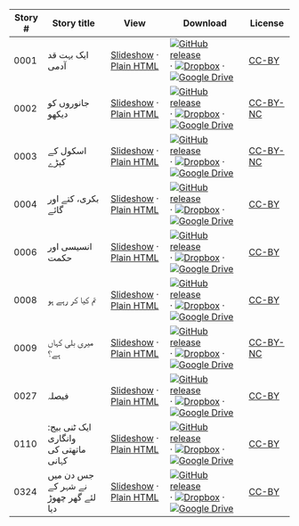 Story # | Story title | View | Download | License
-------- | -----------  |:-------:| ---------------- | -------
0001 | ایک بہت قد آدمی | <a href="https://global-asp.github.io/stories/ur/0001_ایک-بہت-قد-آدمی_slides.html" target="_blank">Slideshow</a> · [Plain HTML](https://global-asp.github.io/stories/ur/0001_ایک-بہت-قد-آدمی.html) | [![GitHub release](https://cloud.githubusercontent.com/assets/9295750/9483128/0e089e5e-4b51-11e5-98ca-6da5cef156a7.png "GitHub release")]() · [![Dropbox](https://cloud.githubusercontent.com/assets/9295750/10150606/3f5ae2dc-65f5-11e5-8f63-841c51cc1cde.png "Dropbox")]() · [![Google Drive](https://cloud.githubusercontent.com/assets/9295750/9473522/1d6fdde4-4b10-11e5-98f5-aa6c6b04a08e.png "Google Drive")]() | [CC-BY](https://creativecommons.org/licenses/by/3.0/)
0002 | جانوروں کو دیکھو | <a href="https://global-asp.github.io/stories/ur/0002_جانوروں-کو-دیکھو_slides.html" target="_blank">Slideshow</a> · [Plain HTML](https://global-asp.github.io/stories/ur/0002_جانوروں-کو-دیکھو.html) | [![GitHub release](https://cloud.githubusercontent.com/assets/9295750/9483128/0e089e5e-4b51-11e5-98ca-6da5cef156a7.png "GitHub release")]() · [![Dropbox](https://cloud.githubusercontent.com/assets/9295750/10150606/3f5ae2dc-65f5-11e5-8f63-841c51cc1cde.png "Dropbox")]() · [![Google Drive](https://cloud.githubusercontent.com/assets/9295750/9473522/1d6fdde4-4b10-11e5-98f5-aa6c6b04a08e.png "Google Drive")]() | [CC-BY-NC](http://creativecommons.org/licenses/by-nc/3.0/)
0003 | اسکول کے کپڑے | <a href="https://global-asp.github.io/stories/ur/0003_اسکول-کے-کپڑے_slides.html" target="_blank">Slideshow</a> · [Plain HTML](https://global-asp.github.io/stories/ur/0003_اسکول-کے-کپڑے.html) | [![GitHub release](https://cloud.githubusercontent.com/assets/9295750/9483128/0e089e5e-4b51-11e5-98ca-6da5cef156a7.png "GitHub release")]() · [![Dropbox](https://cloud.githubusercontent.com/assets/9295750/10150606/3f5ae2dc-65f5-11e5-8f63-841c51cc1cde.png "Dropbox")]() · [![Google Drive](https://cloud.githubusercontent.com/assets/9295750/9473522/1d6fdde4-4b10-11e5-98f5-aa6c6b04a08e.png "Google Drive")]() | [CC-BY-NC](http://creativecommons.org/licenses/by-nc/3.0/)
0004 | بکری، کتے اور گائے | <a href="https://global-asp.github.io/stories/ur/0004_بکری،-کتے-اور-گائے_slides.html" target="_blank">Slideshow</a> · [Plain HTML](https://global-asp.github.io/stories/ur/0004_بکری،-کتے-اور-گائے.html) | [![GitHub release](https://cloud.githubusercontent.com/assets/9295750/9483128/0e089e5e-4b51-11e5-98ca-6da5cef156a7.png "GitHub release")]() · [![Dropbox](https://cloud.githubusercontent.com/assets/9295750/10150606/3f5ae2dc-65f5-11e5-8f63-841c51cc1cde.png "Dropbox")]() · [![Google Drive](https://cloud.githubusercontent.com/assets/9295750/9473522/1d6fdde4-4b10-11e5-98f5-aa6c6b04a08e.png "Google Drive")]() | [CC-BY](https://creativecommons.org/licenses/by/3.0/)
0006 | انسیسی اور حکمت | <a href="https://global-asp.github.io/stories/ur/0006_انسیسی-اور-حکمت_slides.html" target="_blank">Slideshow</a> · [Plain HTML](https://global-asp.github.io/stories/ur/0006_انسیسی-اور-حکمت.html) | [![GitHub release](https://cloud.githubusercontent.com/assets/9295750/9483128/0e089e5e-4b51-11e5-98ca-6da5cef156a7.png "GitHub release")]() · [![Dropbox](https://cloud.githubusercontent.com/assets/9295750/10150606/3f5ae2dc-65f5-11e5-8f63-841c51cc1cde.png "Dropbox")]() · [![Google Drive](https://cloud.githubusercontent.com/assets/9295750/9473522/1d6fdde4-4b10-11e5-98f5-aa6c6b04a08e.png "Google Drive")]() | [CC-BY](https://creativecommons.org/licenses/by/3.0/)
0008 | تم کیا کر رہے ہو | <a href="https://global-asp.github.io/stories/ur/0008_تم-کیا-کر-رہے-ہو_slides.html" target="_blank">Slideshow</a> · [Plain HTML](https://global-asp.github.io/stories/ur/0008_تم-کیا-کر-رہے-ہو.html) | [![GitHub release](https://cloud.githubusercontent.com/assets/9295750/9483128/0e089e5e-4b51-11e5-98ca-6da5cef156a7.png "GitHub release")]() · [![Dropbox](https://cloud.githubusercontent.com/assets/9295750/10150606/3f5ae2dc-65f5-11e5-8f63-841c51cc1cde.png "Dropbox")]() · [![Google Drive](https://cloud.githubusercontent.com/assets/9295750/9473522/1d6fdde4-4b10-11e5-98f5-aa6c6b04a08e.png "Google Drive")]() | [CC-BY](https://creativecommons.org/licenses/by/3.0/)
0009 | میری بلی کہاں ہے؟ | <a href="https://global-asp.github.io/stories/ur/0009_میری-بلی-کہاں-ہے؟_slides.html" target="_blank">Slideshow</a> · [Plain HTML](https://global-asp.github.io/stories/ur/0009_میری-بلی-کہاں-ہے؟.html) | [![GitHub release](https://cloud.githubusercontent.com/assets/9295750/9483128/0e089e5e-4b51-11e5-98ca-6da5cef156a7.png "GitHub release")]() · [![Dropbox](https://cloud.githubusercontent.com/assets/9295750/10150606/3f5ae2dc-65f5-11e5-8f63-841c51cc1cde.png "Dropbox")]() · [![Google Drive](https://cloud.githubusercontent.com/assets/9295750/9473522/1d6fdde4-4b10-11e5-98f5-aa6c6b04a08e.png "Google Drive")]() | [CC-BY-NC](http://creativecommons.org/licenses/by-nc/3.0/)
0027 | فیصلہ | <a href="https://global-asp.github.io/stories/ur/0027_فیصلہ_slides.html" target="_blank">Slideshow</a> · [Plain HTML](https://global-asp.github.io/stories/ur/0027_فیصلہ.html) | [![GitHub release](https://cloud.githubusercontent.com/assets/9295750/9483128/0e089e5e-4b51-11e5-98ca-6da5cef156a7.png "GitHub release")]() · [![Dropbox](https://cloud.githubusercontent.com/assets/9295750/10150606/3f5ae2dc-65f5-11e5-8f63-841c51cc1cde.png "Dropbox")]() · [![Google Drive](https://cloud.githubusercontent.com/assets/9295750/9473522/1d6fdde4-4b10-11e5-98f5-aa6c6b04a08e.png "Google Drive")]() | [CC-BY](https://creativecommons.org/licenses/by/3.0/)
0110 | ایک ٹنی بیج: وانگاری ماتھتی کی کہانی | <a href="https://global-asp.github.io/stories/ur/0110_ایک-ٹنی-بیج-وانگاری-ماتھتی-کی-کہانی_slides.html" target="_blank">Slideshow</a> · [Plain HTML](https://global-asp.github.io/stories/ur/0110_ایک-ٹنی-بیج-وانگاری-ماتھتی-کی-کہانی.html) | [![GitHub release](https://cloud.githubusercontent.com/assets/9295750/9483128/0e089e5e-4b51-11e5-98ca-6da5cef156a7.png "GitHub release")]() · [![Dropbox](https://cloud.githubusercontent.com/assets/9295750/10150606/3f5ae2dc-65f5-11e5-8f63-841c51cc1cde.png "Dropbox")]() · [![Google Drive](https://cloud.githubusercontent.com/assets/9295750/9473522/1d6fdde4-4b10-11e5-98f5-aa6c6b04a08e.png "Google Drive")]() | [CC-BY](https://creativecommons.org/licenses/by/3.0/)
0324 | جس دن میں نے شہر کے لئے گھر چھوڑ دیا | <a href="https://global-asp.github.io/stories/ur/0324_جس-دن-میں-نے-شہر-کے-لئے-گھر-چھوڑ-دیا_slides.html" target="_blank">Slideshow</a> · [Plain HTML](https://global-asp.github.io/stories/ur/0324_جس-دن-میں-نے-شہر-کے-لئے-گھر-چھوڑ-دیا.html) | [![GitHub release](https://cloud.githubusercontent.com/assets/9295750/9483128/0e089e5e-4b51-11e5-98ca-6da5cef156a7.png "GitHub release")]() · [![Dropbox](https://cloud.githubusercontent.com/assets/9295750/10150606/3f5ae2dc-65f5-11e5-8f63-841c51cc1cde.png "Dropbox")]() · [![Google Drive](https://cloud.githubusercontent.com/assets/9295750/9473522/1d6fdde4-4b10-11e5-98f5-aa6c6b04a08e.png "Google Drive")]() | [CC-BY](https://creativecommons.org/licenses/by/3.0/)
